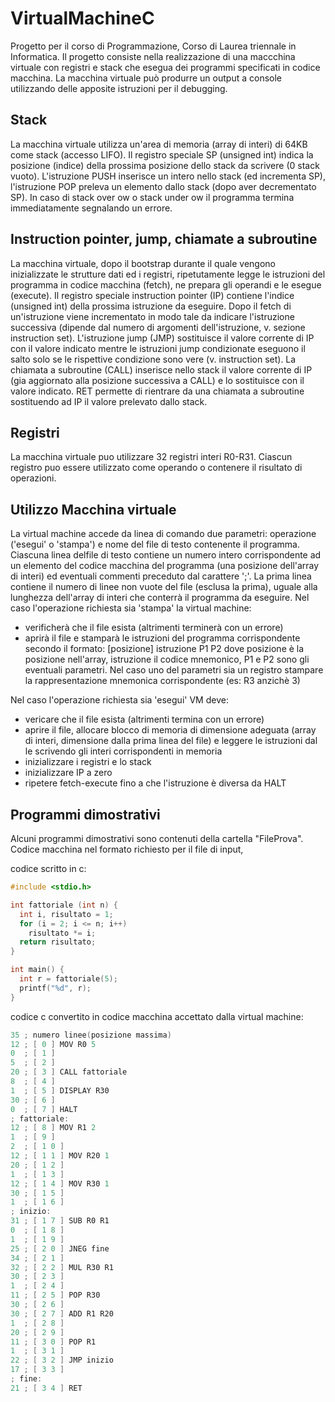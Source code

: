 # VirtualMachineC

Progetto per il corso di Programmazione, Corso di Laurea triennale in Informatica.
Il progetto consiste nella realizzazione di una maccchina virtuale con registri e stack
che esegua dei programmi specificati in codice macchina. La macchina virtuale può
produrre un output a console utilizzando delle apposite istruzioni per il debugging.

## Stack

La macchina virtuale utilizza un'area di memoria (array di interi) di 64KB come stack (accesso LIFO). Il registro
speciale SP (unsigned int) indica la posizione (indice) della prossima posizione dello stack da scrivere (0 stack vuoto).
L'istruzione PUSH inserisce un intero nello stack (ed incrementa SP), l'istruzione POP preleva un elemento dallo
stack (dopo aver decrementato SP). In caso di stack over
ow o stack under
ow il programma termina immediatamente segnalando un errore.

## Instruction pointer, jump, chiamate a subroutine

La macchina virtuale, dopo il bootstrap durante il quale vengono inizializzate le strutture dati ed i registri, ripetutamente
legge le istruzioni del programma in codice macchina (fetch), ne prepara gli operandi e le esegue (execute).
Il registro speciale instruction pointer (IP) contiene l'indice (unsigned int) della prossima istruzione da eseguire.
Dopo il fetch di un'istruzione viene incrementato in modo tale da indicare l'istruzione successiva (dipende dal numero
di argomenti dell'istruzione, v. sezione instruction set). L'istruzione jump (JMP) sostituisce il valore corrente
di IP con il valore indicato mentre le istruzioni jump condizionate eseguono il salto solo se le rispettive condizione
sono vere (v. instruction set). La chiamata a subroutine (CALL) inserisce nello stack il valore corrente di IP
(gia aggiornato alla posizione successiva a CALL) e lo sostituisce con il valore indicato. RET permette di rientrare
da una chiamata a subroutine sostituendo ad IP il valore prelevato dallo stack.

## Registri

La macchina virtuale puo utilizzare 32 registri interi R0-R31. Ciascun registro puo essere utilizzato come operando
o contenere il risultato di operazioni.

## Utilizzo Macchina virtuale

La virtual machine accede da linea di comando due parametri: operazione ('esegui' o 'stampa') e nome del file
di testo contenente il programma. Ciascuna linea delfile di testo contiene un numero intero corrispondente
ad un elemento del codice macchina del programma (una posizione dell'array di interi) ed eventuali commenti
preceduto dal carattere ';'. La prima linea contiene il numero di linee non vuote del file (esclusa la prima), uguale
alla lunghezza dell'array di interi che conterrà il programma da eseguire.
Nel caso l'operazione richiesta sia 'stampa' la virtual machine:

* verificherà che il file esista (altrimenti terminerà con un errore)
* aprirà il file e stamparà le istruzioni del programma corrispondente secondo il formato:
[posizione] istruzione P1 P2
dove posizione è la posizione nell'array, istruzione il codice mnemonico, P1 e P2 sono gli eventuali parametri.
Nel caso uno del parametri sia un registro stampare la rappresentazione mnemonica corrispondente (es: R3
anzichè 3)

Nel caso l'operazione richiesta sia 'esegui' VM deve:
* vericare che il file esista (altrimenti termina con un errore)
* aprire il file, allocare blocco di memoria di dimensione adeguata (array di interi, dimensione dalla prima linea
del file) e leggere le istruzioni dal le scrivendo gli interi corrispondenti in memoria
* inizializzare i registri e lo stack
* inizializzare IP a zero
* ripetere fetch-execute fino a che l'istruzione è diversa da HALT

## Programmi dimostrativi

Alcuni programmi dimostrativi sono contenuti della cartella "FileProva".
Codice macchina nel formato richiesto per il file di input,

codice scritto in c:
```c
#include <stdio.h>

int fattoriale (int n) {
  int i, risultato = 1;
  for (i = 2; i <= n; i++)
    risultato *= i;
  return risultato;
}

int main() {
  int r = fattoriale(5);
  printf("%d", r);
}
```

codice c convertito in codice macchina accettato dalla virtual machine:
```c
35 ; numero linee(posizione massima)
12 ; [ 0 ] MOV R0 5
0  ; [ 1 ]
5  ; [ 2 ]
20 ; [ 3 ] CALL fattoriale
8  ; [ 4 ]
1  ; [ 5 ] DISPLAY R30
30 ; [ 6 ]
0  ; [ 7 ] HALT
; fattoriale:
12 ; [ 8 ] MOV R1 2
1  ; [ 9 ]
2  ; [ 1 0 ]
12 ; [ 1 1 ] MOV R20 1
20 ; [ 1 2 ]
1  ; [ 1 3 ]
12 ; [ 1 4 ] MOV R30 1
30 ; [ 1 5 ]
1  ; [ 1 6 ]
; inizio:
31 ; [ 1 7 ] SUB R0 R1
0  ; [ 1 8 ]
1  ; [ 1 9 ]
25 ; [ 2 0 ] JNEG fine
34 ; [ 2 1 ]
32 ; [ 2 2 ] MUL R30 R1
30 ; [ 2 3 ]
1  ; [ 2 4 ]
11 ; [ 2 5 ] POP R30
30 ; [ 2 6 ]
30 ; [ 2 7 ] ADD R1 R20
1  ; [ 2 8 ]
20 ; [ 2 9 ]
11 ; [ 3 0 ] POP R1
1  ; [ 3 1 ]
22 ; [ 3 2 ] JMP inizio
17 ; [ 3 3 ]
; fine:
21 ; [ 3 4 ] RET
```
